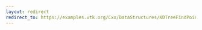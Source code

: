 ```yaml
---
layout: redirect
redirect_to: https://examples.vtk.org/Cxx/DataStructures/KDTreeFindPointsWithinRadiusDemo/
---
```

